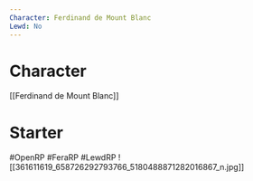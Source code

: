 ```yaml
---
Character: Ferdinand de Mount Blanc
Lewd: No
---
```

# Character
[[Ferdinand de Mount Blanc]]

# Starter


#OpenRP #FeraRP #LewdRP
![[361611619_658726292793766_5180488871282016867_n.jpg]]